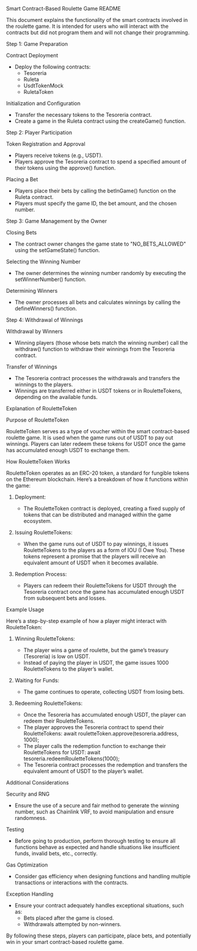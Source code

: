 Smart Contract-Based Roulette Game README

This document explains the functionality of the smart contracts involved in the roulette game. It is intended for users who will interact with the contracts but did not program them and will not change their programming.

Step 1: Game Preparation

Contract Deployment

- Deploy the following contracts:
  - Tesoreria
  - Ruleta
  - UsdtTokenMock
  - RuletaToken

Initialization and Configuration

- Transfer the necessary tokens to the Tesoreria contract.
- Create a game in the Ruleta contract using the createGame() function.

Step 2: Player Participation

Token Registration and Approval

- Players receive tokens (e.g., USDT).
- Players approve the Tesoreria contract to spend a specified amount of their tokens using the approve() function.

Placing a Bet

- Players place their bets by calling the betInGame() function on the Ruleta contract.
- Players must specify the game ID, the bet amount, and the chosen number.

Step 3: Game Management by the Owner

Closing Bets

- The contract owner changes the game state to "NO_BETS_ALLOWED" using the setGameState() function.

Selecting the Winning Number

- The owner determines the winning number randomly by executing the setWinnerNumber() function.

Determining Winners

- The owner processes all bets and calculates winnings by calling the defineWinners() function.

Step 4: Withdrawal of Winnings

Withdrawal by Winners

- Winning players (those whose bets match the winning number) call the withdraw() function to withdraw their winnings from the Tesoreria contract.

Transfer of Winnings

- The Tesoreria contract processes the withdrawals and transfers the winnings to the players.
- Winnings are transferred either in USDT tokens or in RouletteTokens, depending on the available funds.

Explanation of RouletteToken

Purpose of RouletteToken

RouletteToken serves as a type of voucher within the smart contract-based roulette game. It is used when the game runs out of USDT to pay out winnings. Players can later redeem these tokens for USDT once the game has accumulated enough USDT to exchange them.

How RouletteToken Works

RouletteToken operates as an ERC-20 token, a standard for fungible tokens on the Ethereum blockchain. Here’s a breakdown of how it functions within the game:

1. Deployment:

   - The RouletteToken contract is deployed, creating a fixed supply of tokens that can be distributed and managed within the game ecosystem.

2. Issuing RouletteTokens:

   - When the game runs out of USDT to pay winnings, it issues RouletteTokens to the players as a form of IOU (I Owe You). These tokens represent a promise that the players will receive an equivalent amount of USDT when it becomes available.

3. Redemption Process:
   - Players can redeem their RouletteTokens for USDT through the Tesoreria contract once the game has accumulated enough USDT from subsequent bets and losses.

Example Usage

Here’s a step-by-step example of how a player might interact with RouletteToken:

1. Winning RouletteTokens:

   - The player wins a game of roulette, but the game’s treasury (Tesoreria) is low on USDT.
   - Instead of paying the player in USDT, the game issues 1000 RouletteTokens to the player’s wallet.

2. Waiting for Funds:

   - The game continues to operate, collecting USDT from losing bets.

3. Redeeming RouletteTokens:
   - Once the Tesoreria has accumulated enough USDT, the player can redeem their RouletteTokens.
   - The player approves the Tesoreria contract to spend their RouletteTokens:
     await rouletteToken.approve(tesoreria.address, 1000);
   - The player calls the redemption function to exchange their RouletteTokens for USDT:
     await tesoreria.redeemRouletteTokens(1000);
   - The Tesoreria contract processes the redemption and transfers the equivalent amount of USDT to the player’s wallet.

Additional Considerations

Security and RNG

- Ensure the use of a secure and fair method to generate the winning number, such as Chainlink VRF, to avoid manipulation and ensure randomness.

Testing

- Before going to production, perform thorough testing to ensure all functions behave as expected and handle situations like insufficient funds, invalid bets, etc., correctly.

Gas Optimization

- Consider gas efficiency when designing functions and handling multiple transactions or interactions with the contracts.

Exception Handling

- Ensure your contract adequately handles exceptional situations, such as:
  - Bets placed after the game is closed.
  - Withdrawals attempted by non-winners.

By following these steps, players can participate, place bets, and potentially win in your smart contract-based roulette game.
